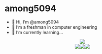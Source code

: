 # among5094

- 👋 Hi, I’m @among5094
- 🌱 I’m a freshman in computer engineering
- 🌈 I’m currently learning...

<div align=center>
<img src="https://img.shields.io/badge/C-A8B9CC?style=flat-square&logo=C&logoColor=white">
</div>
<div align=center>
<img src="https://img.shields.io/badge/HTML5-E34F26?style=flat-square&logo=HTML5&logoColor=white"><img src="https://img.shields.io/badge/CSS3-1572B6?style=flat-square&logo=CSS3&logoColor=white"><img src="https://img.shields.io/badge/JavaScript-F7DF1E?style=flat-square&logo=JavaScript&logoColor=white">
</div>


<!---
among5094/among5094 is a ✨ special ✨ repository because its `README.md` (this file) appears on your GitHub profile.
You can click the Preview link to take a look at your changes.
--->
